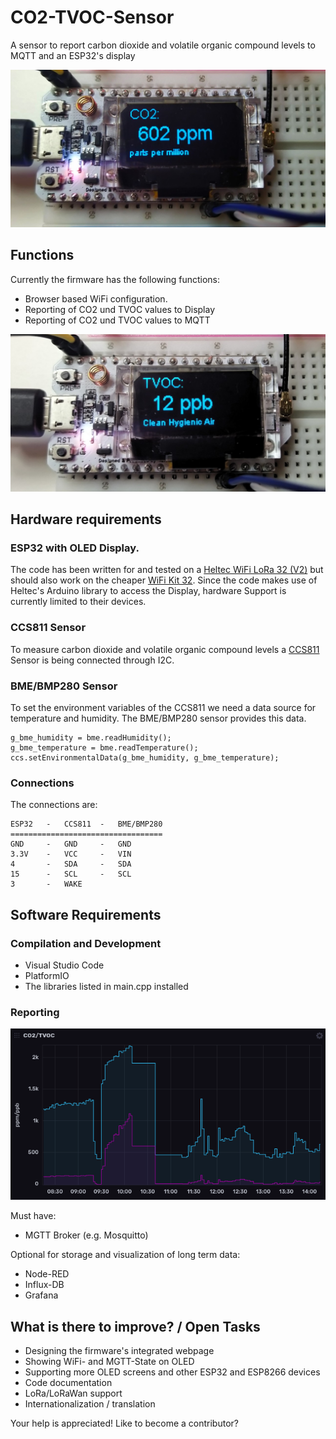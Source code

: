 # CO2-TVOC-Sensor
A sensor to report carbon dioxide and volatile organic compound levels to MQTT and an ESP32's display

![ESP32 showing carbon dioxide levels](docs/pictures/CO2-TVOC-Sensor-1.jpg)

## Functions
Currently the firmware has the following functions:

* Browser based WiFi configuration.
* Reporting of CO2 und TVOC values to Display
* Reporting of CO2 und TVOC values to MQTT

![ESP32 showing volatile organic compound levels - they are even interpreted for better understanding!](docs/pictures/CO2-TVOC-Sensor-2.jpg)

## Hardware requirements

### ESP32 with OLED Display. 
The code has been written for and tested on a [Heltec WiFi LoRa 32 (V2)](https://heltec.org/project/wifi-lora-32/) but should also work on the cheaper [WiFi Kit 32](https://heltec.org/project/wifi-kit-32/). Since the code makes use of Heltec's Arduino library to access the Display, hardware Support is currently limited to their devices.

### CCS811 Sensor
To measure carbon dioxide and volatile organic compound levels a [CCS811](https://www.sciosense.com/products/environmental-sensors/ccs811-gas-sensor-solution/) Sensor is being connected through I2C. 

### BME/BMP280 Sensor
To set the environment variables of the CCS811 we need a data source for temperature and humidity. The BME/BMP280 sensor provides this data. 

```
g_bme_humidity = bme.readHumidity();
g_bme_temperature = bme.readTemperature();
ccs.setEnvironmentalData(g_bme_humidity, g_bme_temperature);
```

### Connections
The connections are:

```
ESP32   -   CCS811  -   BME/BMP280
==================================
GND     -   GND     -   GND
3.3V    -   VCC     -   VIN
4       -   SDA     -   SDA
15      -   SCL     -   SCL
3       -   WAKE
```


## Software Requirements

### Compilation and Development

* Visual Studio Code
* PlatformIO
* The libraries listed in main.cpp installed

### Reporting
![Report of CO2 and TVOC levels in InfluxDB dasboard](docs/pictures/CO2-TVOC-Sensor-report.png)

Must have:

* MGTT Broker (e.g. Mosquitto)

Optional for storage and visualization of long term data:

* Node-RED
* Influx-DB
* Grafana

## What is there to improve? / Open Tasks

* Designing the firmware's integrated webpage
* Showing WiFi- and MGTT-State on OLED
* Supporting more OLED screens and other ESP32 and ESP8266 devices
* Code documentation
* LoRa/LoRaWan support
* Internationalization / translation

Your help is appreciated! Like to become a contributor?
